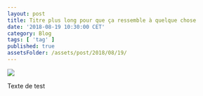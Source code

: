 ```yaml
---
layout: post
title: Titre plus long pour que ça ressemble à quelque chose
date: '2018-08-19 10:30:00 CET'
category: Blog
tags: [ 'tag' ]
published: true
assetsFolder: /assets/post/2018/08/19/
---
```




<img src="{{page.assetsFolder}}/cover.png" />

<!-- 1024 × 768 -->

Texte de test

